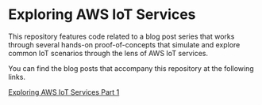 # Exploring AWS IoT Services
This repository features code related to a blog post series that works through several hands-on proof-of-concepts that simulate and explore common IoT scenarios through the lens of AWS IoT services.

You can find the blog posts that accompany this repository at the following links.

[Exploring AWS IoT Services Part 1](https://www.trek10.com/blog/https://www.trek10.com/blog/exploring-aws-iot-services-part-1)
